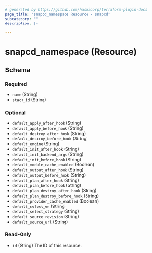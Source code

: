 ```yaml
---
# generated by https://github.com/hashicorp/terraform-plugin-docs
page_title: "snapcd_namespace Resource - snapcd"
subcategory: ""
description: |-
  
---
```


# snapcd_namespace (Resource)





<!-- schema generated by tfplugindocs -->
## Schema

### Required

- `name` (String)
- `stack_id` (String)

### Optional

- `default_apply_after_hook` (String)
- `default_apply_before_hook` (String)
- `default_destroy_after_hook` (String)
- `default_destroy_before_hook` (String)
- `default_engine` (String)
- `default_init_after_hook` (String)
- `default_init_backend_args` (String)
- `default_init_before_hook` (String)
- `default_module_cache_enabled` (Boolean)
- `default_output_after_hook` (String)
- `default_output_before_hook` (String)
- `default_plan_after_hook` (String)
- `default_plan_before_hook` (String)
- `default_plan_destroy_after_hook` (String)
- `default_plan_destroy_before_hook` (String)
- `default_provider_cache_enabled` (Boolean)
- `default_select_on` (String)
- `default_select_strategy` (String)
- `default_source_revision` (String)
- `default_source_url` (String)

### Read-Only

- `id` (String) The ID of this resource.
